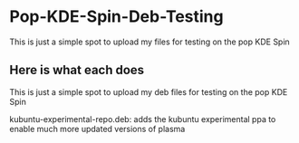 # Pop-KDE-Spin-Deb-Testing
This is just a simple spot to upload my files for testing on the pop KDE Spin


## Here is what each does
This is just a simple spot to upload my deb files for testing on the pop KDE Spin


kubuntu-experimental-repo.deb: adds the kubuntu experimental ppa to enable much more updated versions of plasma
